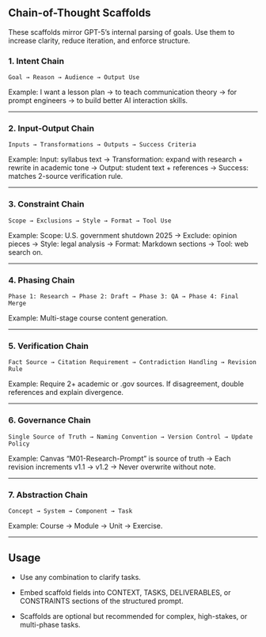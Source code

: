 

## Chain-of-Thought Scaffolds

These scaffolds mirror GPT-5’s internal parsing of goals. Use them to increase clarity, reduce iteration, and enforce structure.

### 1. Intent Chain

```
Goal → Reason → Audience → Output Use
```

Example: I want a lesson plan → to teach communication theory → for prompt engineers → to build better AI interaction skills.

---

### 2. Input-Output Chain

```
Inputs → Transformations → Outputs → Success Criteria
```

Example: Input: syllabus text → Transformation: expand with research + rewrite in academic tone → Output: student text + references → Success: matches 2-source verification rule.

---

### 3. Constraint Chain

```
Scope → Exclusions → Style → Format → Tool Use
```

Example: Scope: U.S. government shutdown 2025 → Exclude: opinion pieces → Style: legal analysis → Format: Markdown sections → Tool: web search on.

---

### 4. Phasing Chain

```
Phase 1: Research → Phase 2: Draft → Phase 3: QA → Phase 4: Final Merge
```

Example: Multi-stage course content generation.

---

### 5. Verification Chain

```
Fact Source → Citation Requirement → Contradiction Handling → Revision Rule
```

Example: Require 2+ academic or .gov sources. If disagreement, double references and explain divergence.

---

### 6. Governance Chain

```
Single Source of Truth → Naming Convention → Version Control → Update Policy
```

Example: Canvas “M01-Research-Prompt” is source of truth → Each revision increments v1.1 → v1.2 → Never overwrite without note.

---

### 7. Abstraction Chain

```
Concept → System → Component → Task
```

Example: Course → Module → Unit → Exercise.

---

## Usage

- Use any combination to clarify tasks.
    
- Embed scaffold fields into CONTEXT, TASKS, DELIVERABLES, or CONSTRAINTS sections of the structured prompt.
    
- Scaffolds are optional but recommended for complex, high-stakes, or multi-phase tasks.